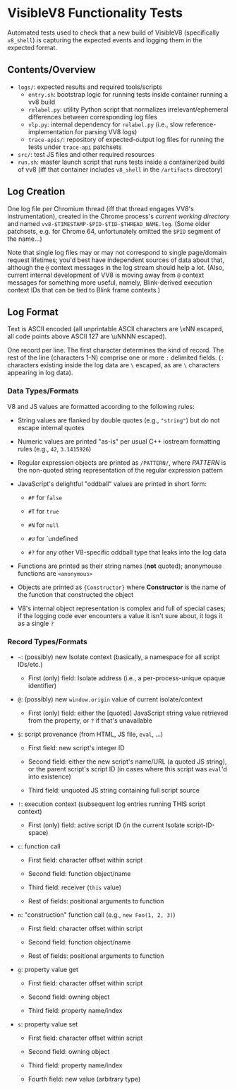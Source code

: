# VisibleV8 Functionality Tests

Automated tests used to check that a new build of VisibleV8 (specifically `v8_shell`)
is capturing the expected events and logging them in the expected format.

## Contents/Overview

* `logs/`: expected results and required tools/scripts
    * `entry.sh`: bootstrap logic for running tests inside container running a vv8 build
    * `relabel.py`: utility Python script that normalizes irrelevant/ephemeral differences between corresponding log files
    * `vlp.py`: internal dependency for `relabel.py` (i.e., slow reference-implementation for parsing VV8 logs)
    * `trace-apis/`: repository of expected-output log files for running the tests under `trace-api` patchsets
* `src/`: test JS files and other required resources
* `run.sh`: master launch script that runs tests inside a containerized build of vv8 (iff that container includes `v8_shell` in the `/artifacts` directory)

## Log Creation

One log file per Chromium thread (iff that thread engages VV8's instrumentation), created in the Chrome process's *current working directory* and named `vv8-$TIMESTAMP-$PID-$TID-$THREAD_NAME.log`.  (Some older patchsets, e.g. for Chrome 64, unfortunately omitted the `$PID` segment of the name...)

Note that single log files may or may not correspond to single page/domain request lifetimes; you'd best have independent sources of data about that, although the `@` context messages in the log stream should help a lot.
(Also, current internal development of VV8 is moving away from `@` context messages for something more useful, namely, Blink-derived execution context IDs that can be tied to Blink frame contexts.)

## Log Format

Text is ASCII encoded (all unprintable ASCII characters are \xNN escaped, all code points above ASCII 127 are \uNNNN escaped).

One record per line.  The first character determines the kind of record.
The rest of the line (characters 1-N) comprise one or more `:` delimited fields.
(`:` characters existing inside the log data are `\` escaped, as are `\` characters appearing in log data).

### Data Types/Formats

V8 and JS values are formatted according to the following rules:

* String values are flanked by double quotes (e.g., `"string"`) but do not escape internal quotes

* Numeric values are printed "as-is" per usual C++ iostream formatting rules (e.g., `42`, `3.1415926`)

* Regular expression objects are printed as `/PATTERN/`, where *PATTERN* is the non-quoted string representation of the regular expression pattern

* JavaScript's delightful "oddball" values are printed in short form:

	* `#F` for `false`

	* `#T` for `true`

	* `#N` for `null`

	* `#U` for `undefined

	* `#?` for any other V8-specific oddball type that leaks into the log data

* Functions are printed as their string names (**not** quoted); anonymouse functions are `<anonymous>`

* Objects are printed as `{Constructor}` where **Constructor** is the name of the function that constructed the object

* V8's internal object representation is complex and full of special cases; if the logging code ever encounters a value it isn't sure about, it logs it as a single `?`


### Record Types/Formats

* `~`: (possibly) new Isolate context (basically, a namespace for all script IDs/etc.)

	* First (only) field: Isolate address (i.e., a per-process-unique opaque identifier)

* `@`: (possibly) new `window.origin` value of current isolate/context

	* First (only) field: either the [quoted] JavaScript string value retrieved from the property, or `?` if that's unavailable

* `$`: script provenance (from HTML, JS file, `eval`, ...)

	* First field: new script's integer ID

	* Second field: either the new script's name/URL (a quoted JS string), or the parent script's script ID (in cases where this script was `eval`'d into existence)

	* Third field: unquoted JS string containing full script source

* `!`: execution context (subsequent log entries running THIS script context)
	
	* First (only) field: active script ID (in the current Isolate script-ID-space)

* `c`: function call
	
	* First field: character offset within script

	* Second field: function object/name
	
	* Third field: receiver (`this` value)

	* Rest of fields: positional arguments to function

* `n`: "construction" function call (e.g., `new Foo(1, 2, 3)`)

	* First field: character offset within script

	* Second field: function object/name

	* Rest of fields: positional arguments to function

* `g`: property value get

	* First field: character offset within script
	
	* Second field: owning object

	* Third field: property name/index

* `s`: property value set

	* First field: character offset within script

	* Second field: owning object

	* Third field: property name/index

	* Fourth field: new value (arbitrary type)



